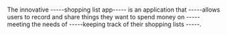 #
The innovative -----shopping list app----- is an application that  -----allows users  to record and share things they want to spend money on ----- meeting the needs of -----keeping track of their shopping lists -----.
 #